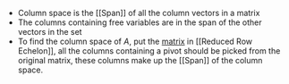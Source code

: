 - Column space is the [[Span]] of all the column vectors in a matrix
- The columns containing free variables are in the span of the other vectors in the set
- To find the column space of $A$, put the [matrix]([[Matrices]]) in [[Reduced Row Echelon]], all the columns containing a pivot should be picked from the original matrix, these columns make up the [[Span]] of the column space.